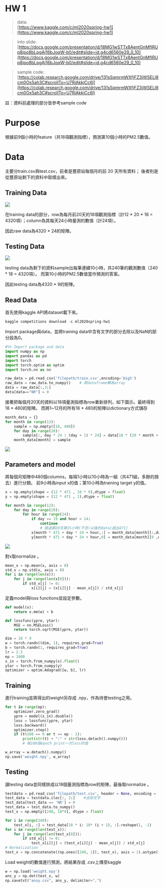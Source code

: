 # HW 1

> data:  
[https://www.kaggle.com/c/ml2020spring-hw1](https://www.kaggle.com/c/ml2020spring-hw1)

> into slide:  
[https://docs.google.com/presentation/d/18MG1wSTTx8AentGnMfIRUp8ipo8bLpgAj16bJoqW-b0/edit#slide=id.g4cd6560e29_0_10](https://docs.google.com/presentation/d/18MG1wSTTx8AentGnMfIRUp8ipo8bLpgAj16bJoqW-b0/edit#slide=id.g4cd6560e29_0_10)

> sample code:  
[https://colab.research.google.com/drive/131sSqmrmWXfjFZ3jWSELl8cm0Ox5ah3C#scrollTo=U7RiAkkjCc6l](https://colab.research.google.com/drive/131sSqmrmWXfjFZ3jWSELl8cm0Ox5ah3C#scrollTo=U7RiAkkjCc6l)

註：資料前處理的部分皆參考sample code

# Purpose

根據前9個小時的feature（共18項觀測指標），預測第10個小時的PM2.5數值。

# Data

主要分train.csv與test.csv，前者是豐原站每個月的前 20 天所有資料；
後者則是從豐原站剩下的資料中取樣出來。

## Training Data

<img src = "https://abner0627.github.io/ML-Lecture/HW%201/img/Untitled.png">  

在training data的部分，row為每月前20天的18項觀測指標（計12 * 20 * 18 = 4320項）；column為其每天24小時量測的數值（計24項）。

因此raw data為4320 * 24的矩陣。

## Testing Data

<img src = "https://abner0627.github.io/ML-Lecture/HW%201/img/Untitled%201.png">  

testing data為剩下的資料sample出每筆連續10小時，共240筆的觀測數值（240 * 18 = 4320項）。
而第10小時的PM2.5數值當作預測的答案。

因此testing data為4320 * 9的矩陣。

## Read Data

首先使用kaggle API將dataset載下來。

```jsx
kaggle competitions download -c ml2020spring-hw1
```

Import package與data，並將training data中含有文字的部分去除以及NaN的部分設為0。

```python
#%% Import package and data
import numpy as np
import pandas as pd
import torch
import torch.optim as optim
import torch.nn as nn

raw_data = pd.read_csv('filepath/train.csv',encoding='big5')
raw_data = raw_data.to_numpy()    # 將dataframe轉為array
data = raw_data[:,3:]
data[data=="NR"] = 0
```

接著把每個月20天的資料以18項量測指標為row重新排列，如下圖示。最終得到18 * 480的矩陣。
而將1~12月的所有18 * 480的矩陣以dictionary方式儲存

```python
month_data = {}
for month in range(12):
    sample = np.empty([18, 480])
    for day in range(20):
        sample[:, day * 24 : (day + 1) * 24] = data[18 * (20 * month + day) : 18 * (20 * month + day + 1), :]
    month_data[month] = sample
```

<img src = "https://abner0627.github.io/ML-Lecture/HW%201/img/Untitled%202.png">  

## Parameters and model

將每個月矩陣中480個columns，每隔1小時以10小時為一組（共471組，多餘的捨去）進行分類。
前9小時為input x的值；第10小時為training target y的值。

```python
x = np.empty(shape = (12 * 471 , 18 * 9),dtype = float)
y = np.empty(shape = (12 * 471 , 1),dtype = float)

for month in range(12): 
    for day in range(20): 
        for hour in range(24):   
            if day == 19 and hour > 14:
                continue
                # 跳過第20天第15小時(不含)以後的data(超出471)
            x[month * 471 + day * 24 + hour,:] = month_data[month][:,day * 24 + hour : day * 24 + hour + 9].reshape(1,-1)
            y[month * 471 + day * 24 + hour,0] = month_data[month][9 ,day * 24 + hour + 9]
```

<img src = "https://abner0627.github.io/ML-Lecture/HW%201/img/Untitled%203.png">  

對x取normalize 。

```python
mean_x = np.mean(x, axis = 0)
std_x = np.std(x, axis = 0)
for i in range(len(x)):
    for j in range(len(x[0])):
        if std_x[j] != 0:
            x[i][j] = (x[i][j] - mean_x[j]) / std_x[j]
```

定義model與loss functions並設定參數。

```python
def model(x):
    return x.mm(w) + b

def lossfunc(ypre, ytar):
    MSE = nn.MSELoss()
    return torch.sqrt(MSE(ypre, ytar))

dim = 18 * 9
w = torch.randn((dim, 1), requires_grad=True)
b = torch.randn(1, requires_grad=True)
lr = 2.5
ep = 1000
x_in = torch.from_numpy(x).float()
ytar = torch.from_numpy(y)
optimizer = optim.Adagrad([w, b], lr)
```

## Training

進行training並將得出的weight另存成 .npy，作為待會testing之用。

```python
for t in range(ep):
    optimizer.zero_grad()
    ypre = model(x_in).double()
    loss = lossfunc(ypre, ytar)
    loss.backward()   
    optimizer.step()
    if (t%100 == 0 or t == ep - 1):
        print(str(t) + ":" + str(loss.detach().numpy()))
		# 每100個epoch print一次loss的值

w_array = w.detach().numpy()
np.save('weight.npy', w_array)
```

## Testing

讀testing data並同樣排成以18個量測指標為row的矩陣，最後取normalize 。

```python
testdata = pd.read_csv('filepath/test.csv', header = None, encoding = 'big5')
test_data = testdata.iloc[:, 2:]    #去除文字
test_data[test_data == 'NR'] = 0
test_data = test_data.to_numpy()
test_x = np.empty([240, 18*9], dtype = float)

for i in range(240):
    test_x[i, :] = test_data[18 * i: 18* (i + 1), :].reshape(1, -1)
for i in range(len(test_x)):
    for j in range(len(test_x[0])):
        if std_x[j] != 0:
            test_x[i][j] = (test_x[i][j] - mean_x[j]) / std_x[j]
# Normalization
test_x = np.concatenate((np.ones([240, 1]), test_x), axis = 1).astype(float)
```

Load weight的數值進行預測，將結果存成 .csv上傳至kaggle

```python
w = np.load('weight.npy')
ans_y = np.dot(test_x, w)
np.savetxt("ansy.csv", ans_y, delimiter=",")
```
